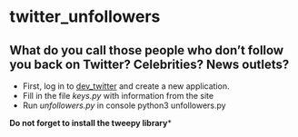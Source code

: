 # twitter_unfollowers
## What do you call those people who don’t follow you back on Twitter? Celebrities? News outlets?

* First, log in to [dev_twitter](http://dev.twitter.com) and create a new application.
* Fill in the file *keys.py* with information from the site
* Run *unfollowers.py* in console python3 unfollowers.py

**Do not forget to install the tweepy library***
